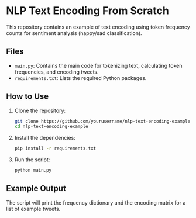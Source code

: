 # NLP Text Encoding From Scratch

This repository contains an example of text encoding using token frequency counts for sentiment analysis (happy/sad classification).

## Files

- `main.py`: Contains the main code for tokenizing text, calculating token frequencies, and encoding tweets.
- `requirements.txt`: Lists the required Python packages.

## How to Use

1. Clone the repository:
    ```bash
    git clone https://github.com/yourusername/nlp-text-encoding-example.git
    cd nlp-text-encoding-example
    ```

2. Install the dependencies:
    ```bash
    pip install -r requirements.txt
    ```

3. Run the script:
    ```bash
    python main.py
    ```

## Example Output

The script will print the frequency dictionary and the encoding matrix for a list of example tweets.
